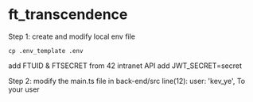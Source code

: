 # ft_transcendence

Step 1:
create and modify local env file

```shell
cp .env_template .env
```

add FTUID & FTSECRET from 42 intranet API
add JWT_SECRET=secret

Step 2:
modify the main.ts file in back-end/src
line(12): user: 'kev_ye', To your user